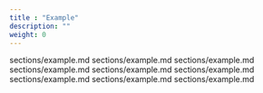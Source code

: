 ```yaml
---
title : "Example"
description: ""
weight: 0
---
```


sections/example.md
sections/example.md 
sections/example.md 
sections/example.md 
sections/example.md sections/example.md 
sections/example.md 
sections/example.md sections/example.md  
